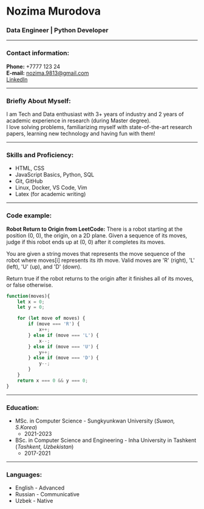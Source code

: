 # Nozima Murodova

### Data Engineer | Python Developer

---

### Contact information:

**Phone:** +7777 123 24<br>
**E-mail:** nozima.9813@gmail.com<br>
[LinkedIn](https://www.linkedin.com/in/nozima29/)<br>

---

### Briefly About Myself:

I am Tech and Data enthusiast with 3+ years of industry and 2 years of academic experience in research (during Master degree).<br>
I love solving problems, familiarizing myself with state-of-the-art research papers, learning new technology and having fun with them!

---

### Skills and Proficiency:

- HTML, CSS
- JavaScript Basics, Python, SQL
- Git, GitHub
- Linux, Docker, VS Code, Vim
- Latex (for academic writing)

---

### Code example:

**Robot Return to Origin from LeetCode:**
There is a robot starting at the position (0, 0), the origin, on a 2D plane. Given a sequence of its moves, judge if this robot ends up at (0, 0) after it completes its moves.

You are given a string moves that represents the move sequence of the robot where moves[i] represents its ith move. Valid moves are 'R' (right), 'L' (left), 'U' (up), and 'D' (down).

Return true if the robot returns to the origin after it finishes all of its moves, or false otherwise.

```javascript
function(moves){
    let x = 0;
    let y = 0;

    for (let move of moves) {
        if (move === 'R') {
            x++;
        } else if (move === 'L') {
            x--;
        } else if (move === 'U') {
            y++;
        } else if (move === 'D') {
            y--;
        }
    }
    return x === 0 && y === 0;
}
```

---

### Education:

- MSc. in Computer Science - Sungkyunkwan University (<i>Suwon, S.Korea</i>)
  - 2021-2023
- BSc. in Computer Science and Engineering - Inha University in Tashkent (<i>Tashkent, Uzbekistan</i>)
  - 2017-2021

---

### Languages:

- English \- Advanced
- Russian \- Communicative
- Uzbek \- Native
